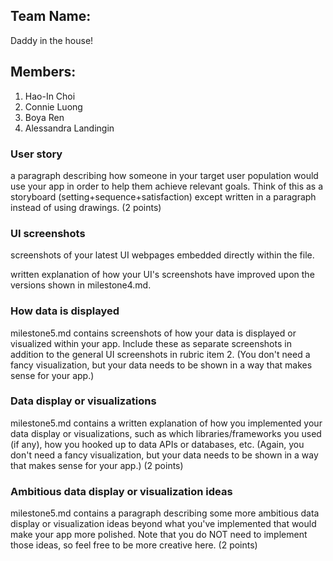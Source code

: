 ## Team Name: 
Daddy in the house!

## Members: 
1. Hao-In Choi
2. Connie Luong 
3. Boya Ren 
4. Alessandra Landingin

### User story
a paragraph describing how someone in your target user population would use your app in order to help them achieve 
relevant goals. Think of this as a storyboard (setting+sequence+satisfaction) except written in a paragraph instead 
of using drawings. (2 points)

### UI screenshots
screenshots of your latest UI webpages embedded directly within the file.

written explanation of how your UI's screenshots have improved upon the versions shown in milestone4.md.

### How data is displayed
milestone5.md contains screenshots of how your data is displayed or visualized within your app. 
Include these as separate screenshots in addition to the general UI screenshots in rubric item 2. 
(You don't need a fancy visualization, but your data needs to be shown in a way that makes sense for your app.)

### Data display or visualizations
milestone5.md contains a written explanation of how you implemented your data display or visualizations, 
such as which libraries/frameworks you used (if any), how you hooked up to data APIs or databases, etc. 
(Again, you don't need a fancy visualization, but your data needs to be shown in a way that makes sense for your app.) 
(2 points)

### Ambitious data display or visualization ideas
milestone5.md contains a paragraph describing some more ambitious data display or visualization ideas beyond what you've 
implemented that would make your app more polished. Note that you do NOT need to implement those ideas, so feel 
free to be more creative here. (2 points)
